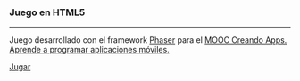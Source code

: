 <h3>Juego en HTML5</h3>
<hr/>

Juego desarrollado con el framework <a href="https://phaser.io/" target="_blank">Phaser</a> para el <a href="https://miriadax.net/web/creando-apps-aprende-a-programar-aplicaciones-moviles" target="_blank">MOOC Creando Apps. Aprende a programar aplicaciones móviles.</a>


<a href="http://salvacam.github.io/game_mooc" target="_blank">Jugar</a>

